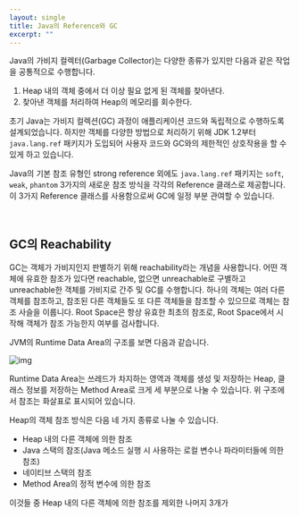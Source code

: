 ```yaml
---
layout: single
title: Java의 Reference와 GC
excerpt: ""
---
```


Java의 가비지 컬렉터(Garbage Collector)는 다양한 종류가 있지만 다음과 같은 작업을 공통적으로 수행합니다.

1. Heap 내의 객체 중에서 더 이상 필요 없게 된 객체를 찾아낸다.
2. 찾아낸 객체를 처리하여 Heap의 메모리를 회수한다.

초기 Java는 가비지 컬렉션(GC) 과정이 애플리케이션 코드와 독립적으로 수행하도록 설계되었습니다. 하지만 객체를 다양한 방법으로 처리하기 위해 JDK 1.2부터 `java.lang.ref` 패키지가 도입되어 사용자 코드와 GC와의 제한적인 상호작용을 할 수 있게 하고 있습니다.

Java의 기본 참조 유형인 strong reference 외에도 `java.lang.ref` 패키지는 `soft`, `weak`, `phantom` 3가지의 새로운 참조 방식을 각각의 Reference 클래스로 제공합니다. 이 3가지 Reference 클래스를 사용함으로써 GC에 일정 부분 관여할 수 있습니다.

<br>

## GC의 Reachability

GC는 객체가 가비지인지 판별하기 위해 reachability라는 개념을 사용합니다. 어떤 객체에 유효한 참조가 있다면 reachable, 없으면 unreachable로 구별하고 unreachable한 객체를 가비지로 간주 및 GC를 수행합니다. 하나의 객체는 여러 다른 객체를 참조하고, 참조된 다른 객체들도 또 다른 객체들을 참조할 수 있으므로 객체는 참조 사슬을 이룹니다. Root Space은 항상 유효한 최초의 참조로, Root Space에서 시작해 객체가 참조 가능한지 여부를 검사합니다.

JVM의 Runtime Data Area의 구조를 보면 다음과 같습니다.

![img](https://github.com/mistyblue0302/mistyblue0302.github.io/blob/master/assets/images/Reference.png)

Runtime Data Area는 쓰레드가 차지하는 영역과 객체를 생성 및 저장하는 Heap, 클래스 정보를 저장하는 Method Area로 크게 세 부분으로 나눌 수 있습니다. 위 구조에서 참조는 화살표로 표시되어 있습니다.

Heap의 객체 참조 방식은 다음 네 가지 종류로 나눌 수 있습니다.

- Heap 내의 다른 객체에 의한 참조
- Java 스택의 참조(Java 메소드 실행 시 사용하는 로컬 변수나 파라미터들에 의한 참조)
- 네이티브 스택의 참조
- Method Area의 정적 변수에 의한 참조

이것들 중 Heap 내의 다른 객체에 의한 참조를 제외한 나머지 3개가









